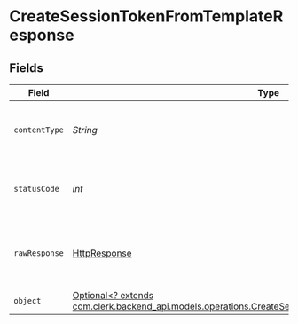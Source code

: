 # CreateSessionTokenFromTemplateResponse


## Fields

| Field                                                                                                                                                                           | Type                                                                                                                                                                            | Required                                                                                                                                                                        | Description                                                                                                                                                                     |
| ------------------------------------------------------------------------------------------------------------------------------------------------------------------------------- | ------------------------------------------------------------------------------------------------------------------------------------------------------------------------------- | ------------------------------------------------------------------------------------------------------------------------------------------------------------------------------- | ------------------------------------------------------------------------------------------------------------------------------------------------------------------------------- |
| `contentType`                                                                                                                                                                   | *String*                                                                                                                                                                        | :heavy_check_mark:                                                                                                                                                              | HTTP response content type for this operation                                                                                                                                   |
| `statusCode`                                                                                                                                                                    | *int*                                                                                                                                                                           | :heavy_check_mark:                                                                                                                                                              | HTTP response status code for this operation                                                                                                                                    |
| `rawResponse`                                                                                                                                                                   | [HttpResponse<InputStream>](https://docs.oracle.com/en/java/javase/11/docs/api/java.net.http/java/net/http/HttpResponse.html)                                                   | :heavy_check_mark:                                                                                                                                                              | Raw HTTP response; suitable for custom response parsing                                                                                                                         |
| `object`                                                                                                                                                                        | [Optional<? extends com.clerk.backend_api.models.operations.CreateSessionTokenFromTemplateResponseBody>](../../models/operations/CreateSessionTokenFromTemplateResponseBody.md) | :heavy_minus_sign:                                                                                                                                                              | OK                                                                                                                                                                              |